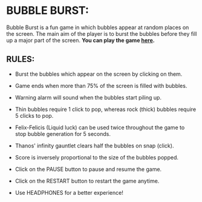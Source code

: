 # BUBBLE BURST:
Bubble Burst is a fun game in which bubbles appear at random places on the screen. The main aim of the player is to burst the bubbles before they fill up a major part of the screen. **You can play the game [here](https://subramanian-vv.github.io/Bubble-Burst/).**

## RULES:
- Burst the bubbles which appear on the screen by clicking on them.

- Game ends when more than 75% of the screen is filled with bubbles.

- Warning alarm will sound when the bubbles start piling up.

- Thin bubbles require 1 click to pop, whereas rock (thick) bubbles require 5 clicks to pop.

- Felix-Felicis (Liquid luck) can be used twice throughout the game to stop bubble generation for 5 seconds.

- Thanos' infinity gauntlet clears half the bubbles on snap (click).

- Score is inversely proportional to the size of the bubbles popped.

- Click on the PAUSE button to pause and resume the game.

- Click on the RESTART button to restart the game anytime.

- Use HEADPHONES for a better experience!
